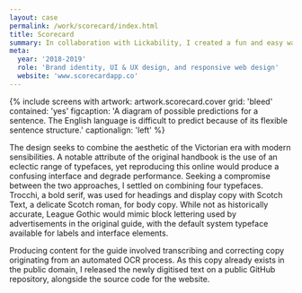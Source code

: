 ```yaml
---
layout: case
permalink: /work/scorecard/index.html
title: Scorecard
summary: In collaboration with Lickability, I created a fun and easy way to keep score while playing games with friends & family.
meta: 
  year: '2018-2019' 
  role: 'Brand identity, UI & UX design, and responsive web design'
  website: 'www.scorecardapp.co'
---
```

{% include screens with artwork: artwork.scorecard.cover grid: 'bleed' contained: 'yes' figcaption: 'A diagram of possible predictions for a sentence. The English language is difficult to predict because of its flexible sentence structure.' captionalign: 'left' %} 

The design seeks to combine the aesthetic of the Victorian era with modern sensibilities. A notable attribute of the original handbook is the use of an eclectic range of typefaces, yet reproducing this online would produce a confusing interface and degrade performance. Seeking a compromise between the two approaches, I settled on combining four typefaces. Trocchi, a bold serif, was used for headings and display copy with Scotch Text, a delicate Scotch roman, for body copy. While not as historically accurate, League Gothic would mimic block lettering used by advertisements in the original guide, with the default system typeface available for labels and interface elements.

Producing content for the guide involved transcribing and correcting copy originating from an automated OCR process. As this copy already exists in the public domain, I released the newly digitised text on a public GitHub repository, alongside the source code for the website.